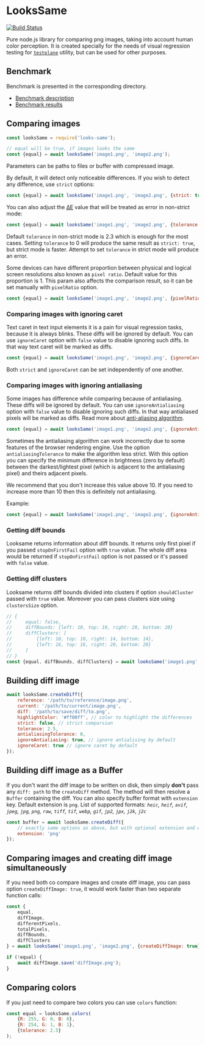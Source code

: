 # LooksSame

[![Build Status](https://travis-ci.org/gemini-testing/looks-same.svg?branch=master)](https://travis-ci.org/gemini-testing/looks-same)

Pure node.js library for comparing png images, taking into account human color
perception. It is created specially for the needs of visual regression testing
for [`testplane`](http://github.com/gemini-testing/testplane) utility, but can be used
for other purposes.

## Benchmark

Benchmark is presented in the corresponding directory.

- [Benchmark description](./benchmark/README.md)
- [Benchmark results](./benchmark/results.md)

## Comparing images

```javascript
const looksSame = require('looks-same');

// equal will be true, if images looks the same
const {equal} = await looksSame('image1.png', 'image2.png');
```

Parameters can be paths to files or buffer with compressed image.

By default, it will detect only noticeable differences. If you wish to detect any difference,
use `strict` options:

```javascript
const {equal} = await looksSame('image1.png', 'image2.png', {strict: true});
```

You can also adjust the [ΔE](http://en.wikipedia.org/wiki/Color_difference) value that will be treated as error
in non-strict mode:

```javascript
const {equal} = await looksSame('image1.png', 'image2.png', {tolerance: 5});
```

Default `tolerance` in non-strict mode is 2.3 which is enough for the most cases.
Setting `tolerance` to 0 will produce the same result as `strict: true`, but strict mode
is faster.
Attempt to set `tolerance` in strict mode will produce an error.

Some devices can have different proportion between physical and logical screen resolutions also
known as `pixel ratio`. Default value for this proportion is 1.
This param also affects the comparison result, so it can be set manually with `pixelRatio` option.

```javascript
const {equal} = await looksSame('image1.png', 'image2.png', {pixelRatio: 2});
```

### Comparing images with ignoring caret

Text caret in text input elements it is a pain for visual regression tasks, because it is always blinks. These diffs will be ignored by default. You can use `ignoreCaret` option with `false` value to disable ignoring such diffs. In that way text caret will be marked as diffs.

```javascript
const {equal} = await looksSame('image1.png', 'image2.png', {ignoreCaret: true});
```

Both `strict` and `ignoreCaret` can be set independently of one another.

### Comparing images with ignoring antialiasing

Some images has difference while comparing because of antialiasing. These diffs will be ignored by default. You can use `ignoreAntialiasing` option with `false` value to disable ignoring such diffs. In that way antialiased pixels will be marked as diffs. Read more about [anti-aliasing algorithm](http://www.eejournal.ktu.lt/index.php/elt/article/view/10058/5000).

```javascript
const {equal} = await looksSame('image1.png', 'image2.png', {ignoreAntialiasing: true});
```

Sometimes the antialiasing algorithm can work incorrectly due to some features of the browser rendering engine. Use the option `antialiasingTolerance` to make the algorithm less strict. With this option you can specify the minimum difference in brightness (zero by default) between the darkest/lightest pixel (which is adjacent to the antialiasing pixel) and theirs adjacent pixels.

We recommend that you don't increase this value above 10. If you need to increase more than 10 then this is definitely not antialiasing.

Example:
```javascript
const {equal} = await looksSame('image1.png', 'image2.png', {ignoreAntialiasing: true, antialiasingTolerance: 3});
```

### Getting diff bounds
Looksame returns information about diff bounds. It returns only first pixel if you passed `stopOnFirstFail` option with `true` value. The whole diff area would be returned if `stopOnFirstFail` option is not passed or it's passed with `false` value.

### Getting diff clusters
Looksame returns diff bounds divided into clusters if option `shouldCluster` passed with `true` value. Moreover you can pass clusters size using `clustersSize` option.

```javascript
// {
//     equal: false,
//     diffBounds: {left: 10, top: 10, right: 20, bottom: 20}
//     diffClusters: [
//         {left: 10, top: 10, right: 14, bottom: 14},
//         {left: 16, top: 16, right: 20, bottom: 20}
//     ]
// }
const {equal, diffBounds, diffClusters} = await looksSame('image1.png', 'image2.png', {shouldCluster: true, clustersSize: 10});
```

## Building diff image

```javascript
await looksSame.createDiff({
    reference: '/path/to/reference/image.png',
    current: '/path/to/current/image.png',
    diff: '/path/to/save/diff/to.png',
    highlightColor: '#ff00ff', // color to highlight the differences
    strict: false, // strict comparsion
    tolerance: 2.5,
    antialiasingTolerance: 0,
    ignoreAntialiasing: true, // ignore antialising by default
    ignoreCaret: true // ignore caret by default
});
```

## Building diff image as a Buffer

If you don't want the diff image to be written on disk, then simply **don't**
pass any `diff: path` to the `createDiff` method. The method will then
resolve a `Buffer` containing the diff. You can also specify buffer format
with `extension` key. Default extension is `png`. List of supported formats:
*`heic`, `heif`, `avif`, `jpeg`, `jpg`, `png`, `raw`, `tiff`, `tif`, `webp`, `gif`, `jp2`, `jpx`, `j2k`, `j2c`*

```javascript
const buffer = await looksSame.createDiff({
    // exactly same options as above, but with optional extension and without diff
    extension: 'png'
});
```

## Comparing images and creating diff image simultaneously

If you need both co compare images and create diff image, you can pass option `createDiffImage: true`,
it would work faster than two separate function calls:

```javascript
const {
    equal,
    diffImage,
    differentPixels,
    totalPixels,
    diffBounds,
    diffClusters
} = await looksSame('image1.png', 'image2.png', {createDiffImage: true});

if (!equal) {
    await diffImage.save('diffImage.png');
}
```

## Comparing colors

If you just need to compare two colors you can use `colors` function:

```javascript
const equal = looksSame.colors(
    {R: 255, G: 0, B: 0},
    {R: 254, G: 1, B: 1},
    {tolerance: 2.5}
);
```
